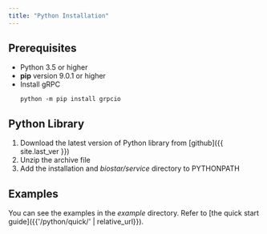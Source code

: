 ```yaml
---
title: "Python Installation"
---
```


## Prerequisites

* Python 3.5 or higher
* __pip__ version 9.0.1 or higher
* Install gRPC
   ```
   python -m pip install grpcio
   ```

## Python Library

1. Download the latest version of Python library from [github]({{ site.last_ver }})
2. Unzip the archive file
3. Add the installation and _biostar/service_ directory to PYTHONPATH

## Examples

You can see the examples in the _example_ directory. Refer to [the quick start guide]({{'/python/quick/' | relative_url}}).